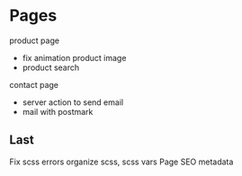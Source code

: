 # Pages

product page

- fix animation product image
- product search

contact page

- server action to send email
- mail with postmark

## Last

Fix scss errors
organize scss, scss vars
Page SEO metadata
